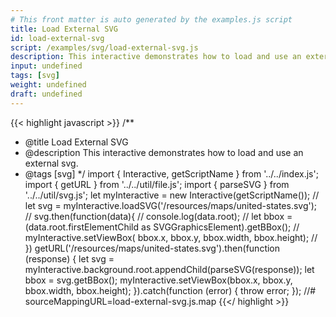 ```yaml
---
# This front matter is auto generated by the examples.js script
title: Load External SVG
id: load-external-svg
script: /examples/svg/load-external-svg.js
description: This interactive demonstrates how to load and use an external svg.
input: undefined
tags: [svg]
weight: undefined
draft: undefined
---
```


{{< highlight javascript >}}
/**
* @title Load External SVG
* @description This interactive demonstrates how to load and use an external svg.
* @tags [svg]
*/
import { Interactive, getScriptName } from '../../index.js';
import { getURL } from '../../util/file.js';
import { parseSVG } from '../../util/svg.js';
let myInteractive = new Interactive(getScriptName());
// let svg = myInteractive.loadSVG('/resources/maps/united-states.svg');
// svg.then(function(data){
//   console.log(data.root);
//   let bbox = (data.root.firstElementChild as SVGGraphicsElement).getBBox();
//   myInteractive.setViewBox( bbox.x, bbox.y, bbox.width, bbox.height);
// })
getURL('/resources/maps/united-states.svg').then(function (response) {
    let svg = myInteractive.background.root.appendChild(parseSVG(response));
    let bbox = svg.getBBox();
    myInteractive.setViewBox(bbox.x, bbox.y, bbox.width, bbox.height);
}).catch(function (error) {
    throw error;
});
//# sourceMappingURL=load-external-svg.js.map
{{</ highlight >}}

